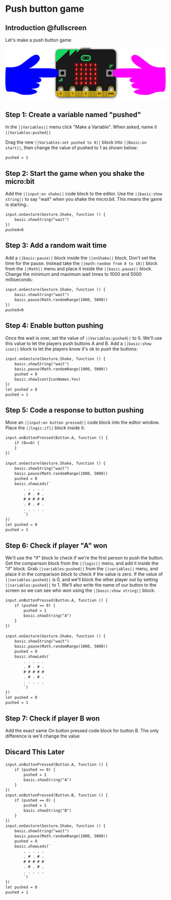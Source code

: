 # Push button game

## Introduction @fullscreen

Let's make a push button game

![picture of microbit](https://raw.githubusercontent.com/BrightWearables/pxt-microbit-push-button-game/master/docs/static/PushButtonMicrobitImage.png)

## Step 1: Create a variable named "pushed"

In the ``||Variables||`` menu click "Make a Variable".
When asked, name it ``||Variables:pushed||`` 


Drag the new ``||Variables:set pushed to 0||`` block into ``||Basic:on start||``, then change the value of pushed to 1 as shown below:
```blocks
pushed = 1
```

## Step 2: Start the game when you shake the micro:bit

Add the ``||input:on shake||`` code block to the editor.
Use the ``||basic:show string||`` to say "wait" when you shake the micro:bit. This means the game is starting..

```blocks
input.onGesture(Gesture.Shake, function () {
    basic.showString("wait")
})
pushed=0
```
## Step 3: Add a random wait time

Add a ``||basic:pause||`` block inside the ``||onShake||`` block. Don't set the time for the pause. 
Instead take the ``||math:random from 0 to 10||`` block from the ``||Math||`` menu and place it inside the ``||basic.pause||`` block. Change
the minimum and maximum wait times to 1000 and 5000 milliseconds:
```blocks
input.onGesture(Gesture.Shake, function () {
    basic.showString("wait")
    basic.pause(Math.randomRange(1000, 5000))
})
pushed=0
```
## Step 4: Enable button pushing

Once the wait is over, set the value of ``||Variables:pushed||`` to 0. We'll use this value to let the players push buttons A and B.
Add a ``||basic:show icon||`` block to let the players know it's ok to push the buttons:

```blocks
input.onGesture(Gesture.Shake, function () {
    basic.showString("wait")
    basic.pause(Math.randomRange(1000, 5000))
    pushed = 0
    basic.showIcon(IconNames.Yes)
})
let pushed = 0
pushed = 1
```
## Step 5: Code a response to button pushing
Move an ``||input:on button pressed||`` code block into the editor window.
Place the ``||logic:if||`` block inside it:

```blocks
input.onButtonPressed(Button.A, function () {
    if (0==0) {
    }
})

input.onGesture(Gesture.Shake, function () {
    basic.showString("wait")
    basic.pause(Math.randomRange(1000, 5000))
    pushed = 0
    basic.showLeds(`
        . . . . .
        . # . # .
        # # # # #
        . # . # .
        . . . . .
        `)
})
let pushed = 0
pushed = 1
```

## Step 6: Check if player "A" won
We'll use the "if" block to check if we're the first person to push the button. 
Get the comparison block from the ``||logic||`` menu, and add it inside the "if" block. Grab ``||variables:pushed||``
from the ``||variables||`` menu, and place it in the comparison block to check if the value is zero.
If the value of ``||variables:pushed||``
is 0, and we'll block the other player out by setting ``||variables:pushed||`` to 1. 
We'll also write the name of our button to the screen so we can see who won using the ``||basic:show string||`` block:
  
```blocks
input.onButtonPressed(Button.A, function () {
    if (pushed == 0) {
        pushed = 1
        basic.showString("A")
    }
})

input.onGesture(Gesture.Shake, function () {
    basic.showString("wait")
    basic.pause(Math.randomRange(1000, 5000))
    pushed = 0
    basic.showLeds(`
        . . . . .
        . # . # .
        # # # # #
        . # . # .
        . . . . .
        `)
})
let pushed = 0
pushed = 1
```
## Step 7: Check if player B won

Add the exact same On button pressed code block for button B. The only difference is we'll change the value


## Discard This Later
```blocks
input.onButtonPressed(Button.A, function () {
    if (pushed == 0) {
        pushed = 1
        basic.showString("A")
    }
})
input.onButtonPressed(Button.B, function () {
    if (pushed == 0) {
        pushed = 1
        basic.showString("B")
    }
})
input.onGesture(Gesture.Shake, function () {
    basic.showString("wait")
    basic.pause(Math.randomRange(1000, 5000))
    pushed = 0
    basic.showLeds(`
        . . . . .
        . # . # .
        # # # # #
        . # . # .
        . . . . .
        `)
})
let pushed = 0
pushed = 1
```
